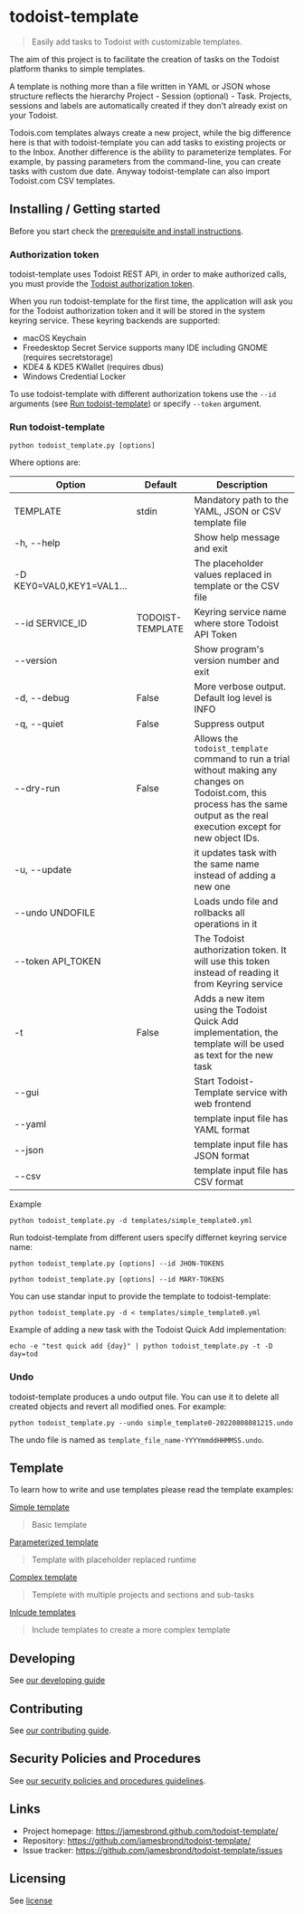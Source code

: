 # todoist-template

> Easily add tasks to Todoist with customizable templates.

The aim of this project is to facilitate the creation of tasks on the Todoist
platform thanks to simple templates.

A template is nothing more than a file written in YAML or JSON whose structure
reflects the hierarchy Project - Session (optional) - Task.
Projects, sessions and labels are automatically created if they don't already
exist on your Todoist.

Todois.com templates always create a new project, while the big difference here
is that with todoist-template you can add tasks to existing projects or to the
Inbox.
Another difference is the ability to parameterize templates. For example, by
passing parameters from the command-line, you can create tasks with custom due
date.
Anyway todoist-template can also import Todoist.com CSV templates.

## Installing / Getting started

Before you start check the [prerequisite and install instructions](install.md).

### Authorization token

todoist-template uses Todoist REST API, in order to make authorized calls, you
must provide the [Todoist authorization token](https://developer.todoist.com/rest/v1/?python#next-steps).

When you run todoist-template for the first time, the application will ask you
for the Todoist authorization token and it will be stored in the system
keyring service.
These keyring backends are supported:

- macOS Keychain
- Freedesktop Secret Service supports many IDE including GNOME (requires
  secretstorage)
- KDE4 & KDE5 KWallet (requires dbus)
- Windows Credential Locker

To use todoist-template with different authorization tokens use the `--id`
arguments (see [Run todoist-template](./README.md#run-todoist-template)) or
specify `--token` argument.

### Run todoist-template

```shell
python todoist_template.py [options]
```

Where options are:

| Option                    | Default          | Description                                                                                                                                                                       |
| ------------------------- | ---------------- | --------------------------------------------------------------------------------------------------------------------------------------------------------------------------------- |
| TEMPLATE                  | stdin            | Mandatory path to the YAML, JSON or CSV template file                                                                                                                             |
| -h, --help                |                  | Show help message and exit                                                                                                                                                        |
| -D KEY0=VAL0,KEY1=VAL1... |                  | The placeholder values replaced in template or the CSV file                                                                                                                       |
| --id SERVICE_ID           | TODOIST-TEMPLATE | Keyring service name where store Todoist API Token                                                                                                                                |
| --version                 |                  | Show program's version number and exit                                                                                                                                            |
| -d, --debug               | False            | More verbose output. Default log level is INFO                                                                                                                                    |
| -q, --quiet               | False            | Suppress output                                                                                                                                                                   |
| --dry-run                 | False            | Allows the `todoist_template` command to run a trial without making any changes on Todoist.com, this process has the same output as the real execution except for new object IDs. |
| -u, --update              |                  | it updates task with the same name instead of adding a new one                                                                                                                    |
| --undo UNDOFILE           |                  | Loads undo file and rollbacks all operations in it                                                                                                                                |
| --token API_TOKEN         |                  | The Todoist authorization token. It will use this token instead of reading it from Keyring service                                                                                |
| -t                        | False            | Adds a new item using the Todoist Quick Add implementation, the template will be used as text for the new task                                                                    |
| --gui                     |                  | Start Todoist-Template service with web frontend                                                                                                                                  |
| --yaml                    |                  | template input file has YAML format                                                                                                                                               |
| --json                    |                  | template input file has JSON format                                                                                                                                               |
| --csv                     |                  | template input file has CSV format                                                                                                                                                |

Example

```shell
python todoist_template.py -d templates/simple_template0.yml
```

Run todoist-template from different users specify differnet keyring service name:

```shell
python todoist_template.py [options] --id JHON-TOKENS
```

```shell
python todoist_template.py [options] --id MARY-TOKENS
```

You can use standar input to provide the template to todoist-template:

```shell
python todoist_template.py -d < templates/simple_template0.yml
```

Example of adding a new task with the Todoist Quick Add implementation:

```shell
echo -e "test quick add {day}" | python todoist_template.py -t -D day=tod
```

### Undo

todoist-template produces a undo output file. You can use it to delete all
created objects and revert all modified ones. For example:

```shell
python todoist_template.py --undo simple_template0-20220808081215.undo
```

The undo file is named as `template_file_name-YYYYmmddHHMMSS.undo`.

## Template

To learn how to write and use templates please read the template examples:

[Simple template](./template/simple_template.md)

> Basic template

[Parameterized template](./template/param_template.md)

> Template with placeholder replaced runtime

[Complex template](./template/complex_template.md)

> Templete with multiple projects and sections and sub-tasks

[Inlcude templates](./template/include_template.md)

> Include templates to create a more complex template

## Developing

See [our developing guide](./DEVELOPING.md)

## Contributing

See [our contributing guide](./CONTRIBUTING.md).

## Security Policies and Procedures

See [our security policies and procedures guidelines](./SECURITY.md).

## Links

- Project homepage: <https://jamesbrond.github.com/todoist-template/>
- Repository: <https://github.com/jamesbrond/todoist-template/>
- Issue tracker: <https://github.com/jamesbrond/todoist-template/issues>

## Licensing

See [license](../LICENSE)

